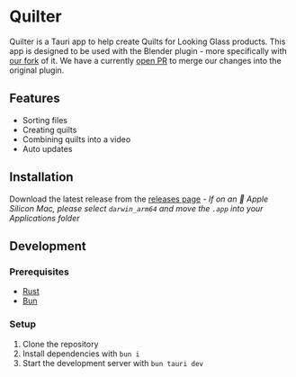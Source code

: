 # Quilter

Quilter is a Tauri app to help create Quilts for Looking Glass products. This app is designed to be used with the Blender plugin - more specifically with [our fork](https://github.com/transcental/AmberLG) of it. We have a currently [open PR](https://github.com/regcs/AliceLG/pull/139) to merge our changes into the original plugin.

## Features

- Sorting files
- Creating quilts
- Combining quilts into a video
- Auto updates

## Installation

Download the latest release from the [releases page](https://quilter-releases.transcental.dev/) - _If on an  Apple Silicon Mac, please select `darwin_arm64` and move the `.app` into your Applications folder_

## Development

### Prerequisites

- [Rust](https://rustup.rs)
- [Bun](https://bun.sh)

### Setup

1. Clone the repository
2. Install dependencies with `bun i`
3. Start the development server with `bun tauri dev`
